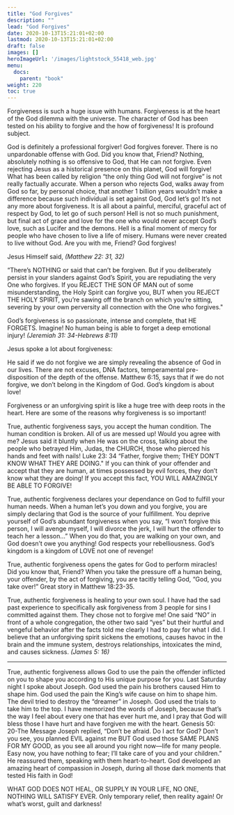 ```yaml
---
title: "God Forgives"
description: ""
lead: "God Forgives"
date: 2020-10-13T15:21:01+02:00
lastmod: 2020-10-13T15:21:01+02:00
draft: false
images: []
heroImageUrl: '/images/lightstock_55418_web.jpg'
menu:
  docs:
    parent: "book"
weight: 220
toc: true
---
```


Forgiveness is such a huge issue with humans. Forgiveness is at the heart of the God dilemma with the universe. The character of God has been tested on his ability to forgive and the how of forgiveness! It is profound subject.

God is definitely a professional forgiver! God forgives forever. There is no unpardonable offense with God. Did you know that, Friend? Nothing, absolutely nothing is so offensive to God, that He can not forgive. Even rejecting Jesus as a historical presence on this planet, God will forgive! What has been called by religion “the only thing God will not forgive” is not really factually accurate. When a person who rejects God, walks away from God so far, by personal choice, that another 1 billion years wouldn’t make a difference because such individual is set against God, God let’s go! It’s not any more about forgiveness. It is all about a painful, merciful, graceful act of respect by God, to let go of such person! Hell is not so much punishment, but final act of grace and love for the one who would never accept God’s love, such as Lucifer and the demons. Hell is a final moment of mercy for people who have chosen to live a life of misery. Humans were never created to live without God. Are you with me, Friend? God forgives!

Jesus Himself said, *(Matthew 22: 31, 32)*

“There’s NOTHING or said that can’t be forgiven. But if you deliberately persist in your slanders against God’s Spirit, you are repudiating the very One who forgives. If you REJECT THE SON OF MAN out of some misunderstanding, the Holy Spirit can forgive you, BUT when you REJECT THE HOLY SPIRIT, you’re sawing off the branch on which you’re sitting, severing by your own perversity all connection with the One who forgives."

God’s forgiveness is so passionate, intense and complete, that HE FORGETS. Imagine! No human being is able to forget a deep emotional injury! *(Jeremiah 31: 34-Hebrews 8:11)*

Jesus spoke a lot about forgiveness:

He said if we do not forgive we are simply revealing the absence of God in our lives. There are not excuses, DNA factors, temperamental pre-disposition of the depth of the offense. Matthew 6:15, says that if we do not forgive, we don’t belong in the Kingdom of God. God’s kingdom is about love!

Forgiveness or an unforgiving spirit is like a huge tree with deep roots in the heart. Here are some of the reasons why forgiveness is so important!

True, authentic forgiveness says, you accept the human condition. The human condition is broken. All of us are messed up! Would you agree with me? Jesus said it bluntly when He was on the cross, talking about the people who betrayed Him, Judas, the CHURCH, those who pierced his hands and feet with nails! Luke 23: 34 “Father, forgive them; THEY DON’T KNOW WHAT THEY ARE DOING." If you can think of your offender and accept that they are human, at times possessed by evil forces, they don’t know what they are doing! If you accept this fact, YOU WILL AMAZINGLY BE ABLE TO FORGIVE!

True, authentic forgiveness declares your dependance on God to fulfill your human needs. When a human let’s you down and you forgive, you are simply declaring that God is the source of your fulfillment. You deprive yourself of God’s abundant forgiveness when you say, “I won’t forgive this person, I will avenge myself, I will divorce the jerk, I will hurt the offender to teach her a lesson…” When you do that, you are walking on your own, and God doesn’t owe you anything! God respects your rebelliousness. God’s kingdom is a kingdom of LOVE not one of revenge!

True, authentic forgiveness opens the gates for God to perform miracles! Did you know that, Friend? When you take the pressure off a human being, your offender, by the act of forgiving, you are tacitly telling God, “God, you take over!” Great story in Matthew 18:23-35.

True, authentic forgiveness is healing to your own soul. I have had the sad past experience to specifically ask forgiveness from 3 people for sins I committed against them. They chose not to forgive me! One said “NO” in front of a whole congregation, the other two said “yes” but their hurtful and vengeful behavior after the facts told me clearly I had to pay for what I did. I believe that an unforgiving spirit sickens the emotions, causes havoc in the brain and the immune system, destroys relationships, intoxicates the mind, and causes sickness. *(James 5: 16)*


----

True, authentic forgiveness allows God to use the pain the offender inflicted on you to shape you according to His unique purpose for you. Last Saturday night I spoke about Joseph. God used the pain his brothers caused Him to shape him. God used the pain the King’s wife cause on him to shape him. The devil tried to destroy the “dreamer” in Joseph. God used the trials to take him to the top. I have memorized the words of Joseph, because that’s the way I feel about every one that has ever hurt me, and I pray that God will bless those I have hurt and have forgiven me with the heart. Genesis 50: 20-The Message Joseph replied, “Don’t be afraid. Do I act for God? Don’t you see, you planned EVIL against me BUT God used those SAME PLANS FOR MY GOOD, as you see all around you right now—life for many people. Easy now, you have nothing to fear; I’ll take care of you and your children.” He reassured them, speaking with them heart-to-heart. God developed an amazing heart of compassion in Joseph, during all those dark moments that tested His faith in God!

WHAT GOD DOES NOT HEAL, OR SUPPLY IN YOUR LIFE, NO ONE, NOTHING WILL SATISFY EVER. Only temporary relief, then reality again! Or what’s worst, guilt and darkness!
